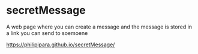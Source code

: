 # secretMessage

A web page where you can create a message and the message is stored in a link you can send to soemoene 

https://philipipara.github.io/secretMessage/
